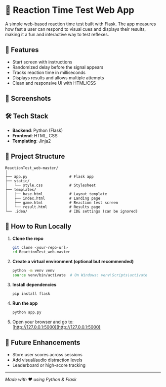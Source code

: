 # 🧠 Reaction Time Test Web App

A simple web-based reaction time test built with Flask. The app measures how fast a user can respond to visual cues and displays their results, making it a fun and interactive way to test reflexes.

## 🚀 Features

- Start screen with instructions  
- Randomized delay before the signal appears  
- Tracks reaction time in milliseconds  
- Displays results and allows multiple attempts  
- Clean and responsive UI with HTML/CSS  

## 📸 Screenshots

<!-- Add screenshots here, e.g. -->
<!-- ![Home Screen](screenshots/home.png) -->
<!-- ![Test Screen](screenshots/test.png) -->
<!-- ![Result Screen](screenshots/result.png) -->

## 🛠️ Tech Stack

- **Backend**: Python (Flask)  
- **Frontend**: HTML, CSS  
- **Templating**: Jinja2  

## 📁 Project Structure

```
ReactionTest_web-master/
│
├── app.py                   # Flask app
├── static/
│   └── style.css            # Stylesheet
├── templates/
│   ├── base.html            # Layout template
│   ├── index.html           # Landing page
│   ├── game.html            # Reaction test screen
│   └── result.html          # Results page
└── .idea/                   # IDE settings (can be ignored)
```

## 🧪 How to Run Locally

1. **Clone the repo**
   ```bash
   git clone <your-repo-url>
   cd ReactionTest_web-master
   ```

2. **Create a virtual environment (optional but recommended)**
   ```bash
   python -m venv venv
   source venv/bin/activate  # On Windows: venv\Scripts\activate
   ```

3. **Install dependencies**
   ```bash
   pip install flask
   ```

4. **Run the app**
   ```bash
   python app.py
   ```

5. Open your browser and go to:  
   [http://127.0.0.1:5000](http://127.0.0.1:5000)

## 📌 Future Enhancements

- Store user scores across sessions  
- Add visual/audio distraction levels  
- Leaderboard or high-score tracking  

---

*Made with ❤️ using Python & Flask*
